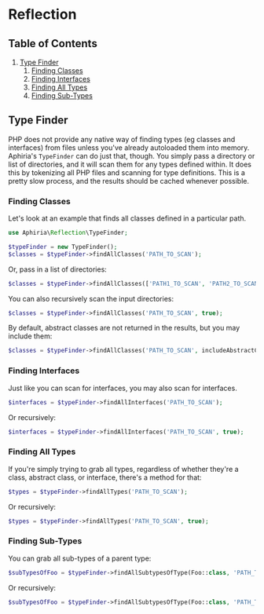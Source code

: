 <h1 id="doc-title">Reflection</h1>

<nav class="toc-nav" markdown="1">

<div class="toc-nav-contents" markdown="1">

<h2 id="table-of-contents">Table of Contents</h2>

1. [Type Finder](#type-finder)
   1. [Finding Classes](#finding-classes)
   2. [Finding Interfaces](#finding-interfaces)
   3. [Finding All Types](#finding-all-types)
   4. [Finding Sub-Types](#finding-sub-types)

</div>

</nav>

<h2 id="type-finder">Type Finder</h2>

PHP does not provide any native way of finding types (eg classes and interfaces) from files unless you've already autoloaded them into memory.  Aphiria's `TypeFinder` can do just that, though.  You simply pass a directory or list of directories, and it will scan them for any types defined within.  It does this by tokenizing all PHP files and scanning for type definitions.  This is a pretty slow process, and the results should be cached whenever possible.

<h3 id="finding-classes">Finding Classes</h3>

Let's look at an example that finds all classes defined in a particular path.

```php
use Aphiria\Reflection\TypeFinder;

$typeFinder = new TypeFinder();
$classes = $typeFinder->findAllClasses('PATH_TO_SCAN');
```

Or, pass in a list of directories:

```php
$classes = $typeFinder->findAllClasses(['PATH1_TO_SCAN', 'PATH2_TO_SCAN']);
```

You can also recursively scan the input directories:

```php
$classes = $typeFinder->findAllClasses('PATH_TO_SCAN', true);
```

By default, abstract classes are not returned in the results, but you may include them:

```php
$classes = $typeFinder->findAllClasses('PATH_TO_SCAN', includeAbstractClasses: true);
```

<h3 id="finding-interfaces">Finding Interfaces</h3>

Just like you can scan for interfaces, you may also scan for interfaces.

```php
$interfaces = $typeFinder->findAllInterfaces('PATH_TO_SCAN');
```

Or recursively:

```php
$interfaces = $typeFinder->findAllInterfaces('PATH_TO_SCAN', true);
```

<h3 id="finding-all-types">Finding All Types</h3>

If you're simply trying to grab all types, regardless of whether they're a class, abstract class, or interface, there's a method for that:

```php
$types = $typeFinder->findAllTypes('PATH_TO_SCAN');
```

Or recursively:

```php
$types = $typeFinder->findAllTypes('PATH_TO_SCAN', true);
```

<h3 id="finding-sub-types">Finding Sub-Types</h3>

You can grab all sub-types of a parent type:

```php
$subTypesOfFoo = $typeFinder->findAllSubtypesOfType(Foo::class, 'PATH_TO_SCAN');
```

Or recursively:

```php
$subTypesOfFoo = $typeFinder->findAllSubtypesOfType(Foo::class, 'PATH_TO_SCAN', true);
```
